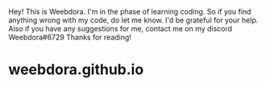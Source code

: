 Hey! This is Weebdora. I'm in the phase of learning coding. So if you find anything wrong with my code, do let me know. I'd be grateful for your help. Also if you have any suggestions for me, contact me on my discord Weebdora#6729
Thanks for reading!
# weebdora.github.io
